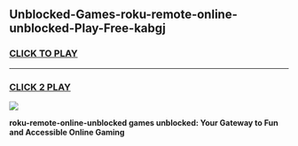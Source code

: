 
## Unblocked-Games-roku-remote-online-unblocked-Play-Free-kabgj
<h3>
<a href="https://premium76.site?title=roku-remote-online-unblocked&ref=21A">CLICK TO PLAY</a></h3>
<hr>

<h3>
<a href="https://premium76.site?title=roku-remote-online-unblocked&ref=21A">CLICK 2 PLAY</a>
  
</h3>

<a href="https://premium76.site?title=roku-remote-online-unblocked&ref=21A"><img src="https://clearcache.store/games.png"></a>


**roku-remote-online-unblocked games unblocked: Your Gateway to Fun and Accessible Online Gaming**
